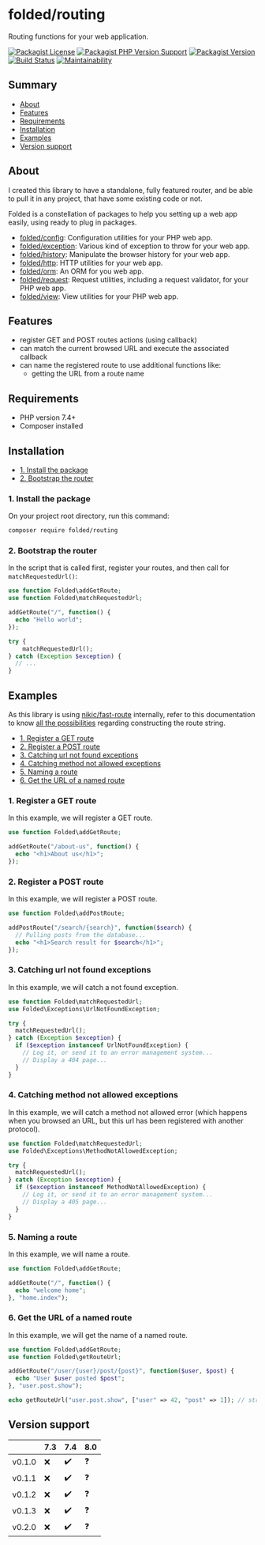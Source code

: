 # folded/routing

Routing functions for your web application.

[![Packagist License](https://img.shields.io/packagist/l/folded/routing)](https://github.com/folded-php/routing/blob/master/LICENSE) [![Packagist PHP Version Support](https://img.shields.io/packagist/php-v/folded/routing)](https://github.com/folded-php/routing/blob/master/composer.json#L14) [![Packagist Version](https://img.shields.io/packagist/v/folded/routing)](https://packagist.org/packages/folded/routing) [![Build Status](https://travis-ci.com/folded-php/routing.svg?branch=master)](https://travis-ci.com/folded-php/routing) [![Maintainability](https://api.codeclimate.com/v1/badges/0be9fba0b7990aba814d/maintainability)](https://codeclimate.com/github/folded-php/routing/maintainability)

## Summary

- [About](#about)
- [Features](#features)
- [Requirements](#requirements)
- [Installation](#installation)
- [Examples](#examples)
- [Version support](#version-support)

## About

I created this library to have a standalone, fully featured router, and be able to pull it in any project, that have some existing code or not.

Folded is a constellation of packages to help you setting up a web app easily, using ready to plug in packages.

- [folded/config](https://github.com/folded-php/config): Configuration utilities for your PHP web app.
- [folded/exception](https://github.com/folded-php/exception): Various kind of exception to throw for your web app.
- [folded/history](https://github.com/folded-php/history): Manipulate the browser history for your web app.
- [folded/http](https://github.com/folded-php/http): HTTP utilities for your web app.
- [folded/orm](https://github.com/folded-php/orm): An ORM for you web app.
- [folded/request](https://github.com/folded-php/request): Request utilities, including a request validator, for your PHP web app.
- [folded/view](https://github.com/folded-php/view): View utilities for your PHP web app.

## Features

- register GET and POST routes actions (using callback)
- can match the current browsed URL and execute the associated callback
- can name the registered route to use additional functions like:
  - getting the URL from a route name

## Requirements

- PHP version 7.4+
- Composer installed

## Installation

- [1. Install the package](1-install-the-package)
- [2. Bootstrap the router](#2-bootstrap-the-router)

### 1. Install the package

On your project root directory, run this command:

```bash
composer require folded/routing
```

### 2. Bootstrap the router

In the script that is called first, register your routes, and then call for `matchRequestedUrl()`:

```php
use function Folded\addGetRoute;
use function Folded\matchRequestedUrl;

addGetRoute("/", function() {
  echo "Hello world";
});

try {
    matchRequestedUrl();
} catch (Exception $exception) {
  // ...
}
```

## Examples

As this library is using [nikic/fast-route](https://github.com/nikic/FastRoute) internally, refer to this documentation to know [all the possibilities](https://github.com/nikic/FastRoute#defining-routes) regarding constructing the route string.

- [1. Register a GET route](#1-register-a-get-route)
- [2. Register a POST route](#2-register-a-post-route)
- [3. Catching url not found exceptions](#3-catching-url-not-found-exceptions)
- [4. Catching method not allowed exceptions](#4-catching-method-not-allowed-exceptions)
- [5. Naming a route](#5-naming-a-route)
- [6. Get the URL of a named route](#6-get-the-url-of-a-named-route)

### 1. Register a GET route

In this example, we will register a GET route.

```php
use function Folded\addGetRoute;

addGetRoute("/about-us", function() {
  echo "<h1>About us</h1>";
});
```

### 2. Register a POST route

In this example, we will register a POST route.

```php
use function Folded\addPostRoute;

addPostRoute("/search/{search}", function($search) {
  // Pulling posts from the database...
  echo "<h1>Search result for $search</h1>";
});
```

### 3. Catching url not found exceptions

In this example, we will catch a not found exception.

```php
use function Folded\matchRequestedUrl;
use Folded\Exceptions\UrlNotFoundException;

try {
  matchRequestedUrl();
} catch (Exception $exception) {
  if ($exception instanceof UrlNotFoundException) {
    // Log it, or send it to an error management system...
    // Display a 404 page...
  }
}
```

### 4. Catching method not allowed exceptions

In this example, we will catch a method not allowed error (which happens when you browsed an URL, but this url has been registered with another protocol).

```php
use function Folded\matchRequestedUrl;
use Folded\Exceptions\MethodNotAllowedException;

try {
  matchRequestedUrl();
} catch (Exception $exception) {
  if ($exception instanceof MethodNotAllowedException) {
    // Log it, or send it to an error management system...
    // Display a 405 page...
  }
}
```

### 5. Naming a route

In this example, we will name a route.

```php
use function Folded\addGetRoute;

addGetRoute("/", function() {
  echo "welcome home";
}, "home.index");
```

### 6. Get the URL of a named route

In this example, we will get the name of a named route.

```php
use function Folded\addGetRoute;
use function Folded\getRouteUrl;

addGetRoute("/user/{user}/post/{post}", function($user, $post) {
  echo "User $user posted $post";
}, "user.post.show");

echo getRouteUrl("user.post.show", ["user" => 42, "post" => 1]); // string(15) "/user/42/post/1"
```

## Version support

|        | 7.3 | 7.4 | 8.0 |
| ------ | --- | --- | --- |
| v0.1.0 | ❌  | ✔️  | ❓  |
| v0.1.1 | ❌  | ✔️  | ❓  |
| v0.1.2 | ❌  | ✔️  | ❓  |
| v0.1.3 | ❌  | ✔️  | ❓  |
| v0.2.0 | ❌  | ✔️  | ❓  |
